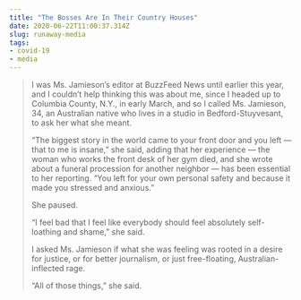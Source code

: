 ```yaml
---
title: "The Bosses Are In Their Country Houses"
date: 2020-06-22T11:00:37.314Z
slug: runaway-media
tags:
- covid-19
- media
---
```


> I was Ms. Jamieson’s editor at BuzzFeed News until earlier this year, and I couldn’t help thinking this was about me, since I headed up to Columbia County, N.Y., in early March, and so I called Ms. Jamieson, 34, an Australian native who lives in a studio in Bedford-Stuyvesant, to ask her what she meant.
>
> “The biggest story in the world came to your front door and you left — that to me is insane,” she said, adding that her experience — the woman who works the front desk of her gym died, and she wrote about a funeral procession for another neighbor — has been essential to her reporting. “You left for your own personal safety and because it made you stressed and anxious.”
>
> She paused.
>
> “I feel bad that I feel like everybody should feel absolutely self-loathing and shame,” she said.
>
> I asked Ms. Jamieson if what she was feeling was rooted in a desire for justice, or for better journalism, or just free-floating, Australian-inflected rage.
>
> “All of those things,” she said.
